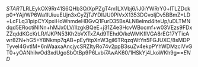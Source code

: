 $START$LRLEykOX9Rr41S6QHb3O/XpPZgT4m1LXVbj6/iJ0iYWRrY0+lTLZDckp0+YAj/WP6Wa1IUiuuEUjn3xCyZjTJYDIlJU0PiVxX1353DCvoIjDv5BBmZ+LD+LcFLq31pipCYXpxiHoWnmdeHBGvQ1FurD35BsALN8elmd4iteUp/uDLTMNdqd5ERoctiNINn+hMJx0LV/IlzgkBQeE+j31Z4e3HcvWBocmf+w03VEzs9FDxZZqddKGcKrLR/fJKPN53Kh2bVXTxZAd9TEhdO/keWMKflVGA8rEG17YTicAwr8ZN+hG5+Y8Nkmp7qAB+pEyfitpXnW3gil6TRqzqWtYn5FGJUXC/8sMDPTyvel4GvtIM+6nWaaxaAncjycSRZItyRo74v2ppB3suZv4ekpPYhWDMzclVvGT0+yOANhilwOd3xdUgoSbOtBp9P6Lvbi7AwAK60/1HSkYj4LkoWKh9g==$END$